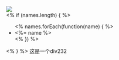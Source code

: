 <link rel="stylesheet" href="<% require('./card.css') %>">
<div id="card">
  <img src="<%= require('./logo.png') %>">
  <div id="temp">
    <% if (names.length) { %>
      <ul>
        <% names.forEach(function(name) { %>
          <li><%= name %></li>
        <% }) %>
      </ul>
    <% } %>
    这是一个div232
  </div>
</div>